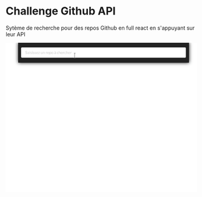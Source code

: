# Challenge Github API

Sytème de recherche pour des repos Github en full react en s'appuyant sur leur API

![Aperçu du site](resultat/resultat2.gif)
